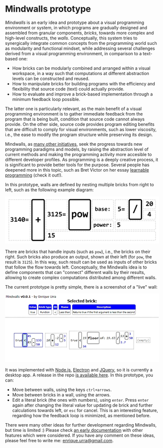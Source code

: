 # Mindwalls prototype

*Mindwalls* is an early idea and prototype about a visual programming environment or system, in which programs are gradually designed and assembled from granular components, *bricks*, towards more complex and high-level constructs, the *walls*.  Conceptually, this system tries to synergically integrate common concepts from the programming world such as modularity and functional mindset, while addressing several challenges derived from a visual programming environment, in comparison to a text-based one:

- How bricks can be modularly combined and arranged within a visual workspace, in a way such that computations at different abstraction levels can be constructed and reused.
- How to manipulate bricks for building programs with the efficiency and flexibility that source code (text) could actually provide.
- How to evaluate and improve a brick-based implementation through a minimum feedback loop
possible.

The latter one is particularly relevant, as the main benefit of a visual programming environment is to gather immediate feedback from the program that is being built, condition that source code cannot always provide. On the other side, source code provides program editing benefits that are difficult to comply for visual environments, such as lower viscosity, i.e., the ease to modify the program structure while preserving its design.

Mindwalls, as [many other initiatives](https://github.com/yairchu/awesome-structure-editors/tree/main), seek the progress towards new programming paradigms and models, by raising the abstraction level of current methods and making the programming activity more accesible to different developer profiles. As programming is a deeply creative process, it is significant to provide better tools for the purpose. Several people has deepened more in this topic, such as Bret Victor on her essay [learnable programming](https://worrydream.com/LearnableProgramming/) (check it out!).

In this prototype, walls are defined by nesting multiple bricks from right to left, such as the following example diagram:

![wall-image](docs/wall-image.jpg "Wall example")

There are bricks that handle inputs (such as `pow`), i.e., the bricks on their right. Such bricks also produce an output, shown at their left (for `pow`, the result is `3125`). In this way, such result can be used as inputs of other bricks that follow the flow towards left. Conceptually, the Mindwalls idea is to define components that can "connect" different walls by their results, allowing to create complex computations distributed among different walls.

The current prototype is pretty simple, there is a screenshot of a "live" wall:

![proto-screen](docs/proto-screen.jpg "Prototype screenshot")

It was implemented with [Node.js](https://nodejs.org/), [Electron](https://www.electronjs.org/) and [JQuery](https://jquery.com/), so it is currently a desktop app. A release in the repo [is available here](https://github.com/eurra/mindwalls/releases/tag/v1.0.0). In this prototype, you can:

- Move between walls, using the keys `ctrl+arrows`.
- Move between bricks in a wall, using the arrows.
- Edit a literal brick (the ones with numbers), using `enter`. Press `enter` again after changing the literal value for updating de brick and further calculations towards left, or `esc` for cancel. This is an interesting feature, regarding how the feedback loop is minimized, as mentioned before.

There were many other ideas for further development regarding Mindwalls, but time is limited :) Please check [an early documentation](docs/early-docs.pdf) with other features which were considered. If you have any comment on these ideas, please feel free to write me: enrique.urra@gmail.com.
